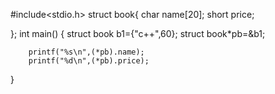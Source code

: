 #include<stdio.h>
struct book{
char name[20];
short price;

};
 int main()
{
	struct book b1={"c++",60};
	struct book*pb=&b1;
	
	
		printf("%s\n",(*pb).name);
		printf("%d\n",(*pb).price);
	
}

